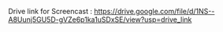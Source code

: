 Drive link for Screencast : https://drive.google.com/file/d/1NS--A8Uunj5GU5D-gVZe6p1ka1uSDxSE/view?usp=drive_link
